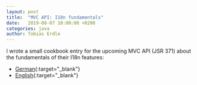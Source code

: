 ```yaml
---
layout: post
title:  "MVC API: I18n fundamentals"
date:   2019-08-07 10:00:00 +0200
categories: java
author: Tobias Erdle
---
```


I wrote a small cookbook entry for the upcoming MVC API (JSR 371) about
the fundamentals of their I18n features:

- [German](https://www.mvc-spec.org/learn/cookbook/multilang_de.html){:target="_blank"}
- [English](https://www.mvc-spec.org/learn/cookbook/multilang_en.html){:target="_blank"}